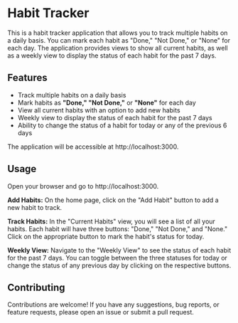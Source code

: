 # Habit Tracker

This is a habit tracker application that allows you to track multiple habits on a daily basis. You can mark each habit as "Done," "Not Done," or "None" for each day. The application provides views to show all current habits, as well as a weekly view to display the status of each habit for the past 7 days.

## Features

- Track multiple habits on a daily basis
- Mark habits as **"Done," "Not Done,"** or **"None"** for each day
- View all current habits with an option to add new habits
- Weekly view to display the status of each habit for the past 7 days
- Ability to change the status of a habit for today or any of the previous 6 days

The application will be accessible at http://localhost:3000.

## Usage
Open your browser and go to http://localhost:3000.

**Add Habits:** On the home page, click on the "Add Habit" button to add a new habit to track.

**Track Habits:** In the "Current Habits" view, you will see a list of all your habits. Each habit will have three buttons: "Done," "Not Done," and "None." Click on the appropriate button to mark the habit's status for today.

**Weekly View:** Navigate to the "Weekly View" to see the status of each habit for the past 7 days. You can toggle between the three statuses for today or change the status of any previous day by clicking on the respective buttons.

## Contributing
Contributions are welcome! If you have any suggestions, bug reports, or feature requests, please open an issue or submit a pull request.

